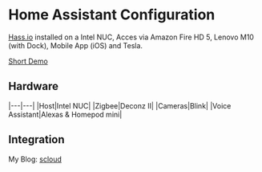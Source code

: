 # Home Assistant Configuration


[Hass.io](https://home-assistant.io/) installed on a Intel NUC, Acces via Amazon Fire HD 5, Lenovo M10 (with Dock), Mobile App (iOS) and Tesla. 

[Short Demo](https://www.reddit.com/r/homeassistant/comments/rg65o2/latest_take_on_my_ha_dashboard_for_tablets_in_the/)

## Hardware
|---|---|
|Host|Intel NUC|
|Zigbee|Deconz II|
|Cameras|Blink|
|Voice Assistant|Alexas & Homepod mini|

## Integration


My Blog: [scloud](https://scloud.work/) 